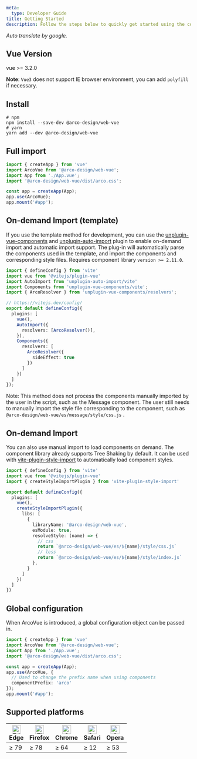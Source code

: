 ```yaml
meta:
  type: Developer Guide
title: Getting Started
description: Follow the steps below to quickly get started using the component library.
```

*Auto translate by google.*

## Vue Version

vue >= 3.2.0

**Note**: `Vue3` does not support IE browser environment, you can add `polyfill` if necessary.

## Install

```shell
# npm
npm install --save-dev @arco-design/web-vue
# yarn
yarn add --dev @arco-design/web-vue
```

## Full import

```ts
import { createApp } from 'vue'
import ArcoVue from '@arco-design/web-vue';
import App from './App.vue';
import '@arco-design/web-vue/dist/arco.css';

const app = createApp(App);
app.use(ArcoVue);
app.mount('#app');
```

## On-demand Import (template)

If you use the template method for development, you can use the [unplugin-vue-components](https://github.com/antfu/unplugin-vue-components) and [unplugin-auto-import](https://github.com/antfu/unplugin-auto-import) plugin to enable on-demand import and automatic import support.
The plug-in will automatically parse the components used in the template, and import the components and corresponding style files.
Requires component library `version >= 2.11.0`.

```ts
import { defineConfig } from 'vite'
import vue from '@vitejs/plugin-vue'
import AutoImport from 'unplugin-auto-import/vite'
import Components from 'unplugin-vue-components/vite';
import { ArcoResolver } from 'unplugin-vue-components/resolvers';

// https://vitejs.dev/config/
export default defineConfig({
  plugins: [
    vue(),
    AutoImport({
      resolvers: [ArcoResolver()],
    }),
    Components({
      resolvers: [
        ArcoResolver({
          sideEffect: true
        })
      ]
    })
  ]
});
```

Note: This method does not process the components manually imported by the user in the script, such as the Message component. The user still needs to manually import the style file corresponding to the component, such as `@arco-design/web-vue/es/message/style/css.js` .

## On-demand Import

You can also use manual import to load components on demand. The component library already supports Tree Shaking by default. It can be used with [vite-plugin-style-import](https://github.com/vbenjs/vite-plugin-style-import) to automatically load component styles.

```ts
import { defineConfig } from 'vite'
import vue from '@vitejs/plugin-vue'
import { createStyleImportPlugin } from 'vite-plugin-style-import'

export default defineConfig({
  plugins: [
    vue(),
    createStyleImportPlugin({
      libs: [
        {
          libraryName: '@arco-design/web-vue',
          esModule: true,
          resolveStyle: (name) => {
            // css
            return `@arco-design/web-vue/es/${name}/style/css.js`
            // less
            return `@arco-design/web-vue/es/${name}/style/index.js`
          },
        }
      ]
    })
  ]
})
```

## Global configuration
When ArcoVue is introduced, a global configuration object can be passed in.

```ts
import { createApp } from 'vue'
import ArcoVue from '@arco-design/web-vue';
import App from './App.vue';
import '@arco-design/web-vue/dist/arco.css';

const app = createApp(App);
app.use(ArcoVue, {
  // Used to change the prefix name when using components
  componentPrefix: 'arco'
});
app.mount('#app');
```


## Supported platforms

| [<img src="https://p1-arco.byteimg.com/tos-cn-i-uwbnlip3yd/08095282566ac4e0fd98f89aed934b65.png~tplv-uwbnlip3yd-png.png" alt="Edge" width="24px" height="24px" />](http://godban.github.io/browsers-support-badges/)<br/>Edge | [<img src="https://p1-arco.byteimg.com/tos-cn-i-uwbnlip3yd/40ad73571879dd8d9fd3fd524e0e45a4.png~tplv-uwbnlip3yd-png.png" alt="Firefox" width="24px" height="24px" />](http://godban.github.io/browsers-support-badges/)<br/>Firefox | [<img src="https://p1-arco.byteimg.com/tos-cn-i-uwbnlip3yd/4f59d35f6d6837b042c8badd95871b1d.png~tplv-uwbnlip3yd-png.png" alt="Chrome" width="24px" height="24px" />](http://godban.github.io/browsers-support-badges/)<br/>Chrome | [<img src="https://p1-arco.byteimg.com/tos-cn-i-uwbnlip3yd/eee2667f837a9c2ed531805850bf43ec.png~tplv-uwbnlip3yd-png.png" alt="Safari" width="24px" height="24px" />](http://godban.github.io/browsers-support-badges/)<br/>Safari | [<img src="https://p1-arco.byteimg.com/tos-cn-i-uwbnlip3yd/3240334d3967dd263c8f4cdd2d93c525.png~tplv-uwbnlip3yd-png.png" alt="Opera" width="24px" height="24px" />](http://godban.github.io/browsers-support-badges/)<br/>Opera |
|-------------------------------------------------------------------------------------------------------------------------------------------------------------------------------------------------------------------------------|-------------------------------------------------------------------------------------------------------------------------------------------------------------------------------------------------------------------------------------|-----------------------------------------------------------------------------------------------------------------------------------------------------------------------------------------------------------------------------------|-----------------------------------------------------------------------------------------------------------------------------------------------------------------------------------------------------------------------------------|---------------------------------------------------------------------------------------------------------------------------------------------------------------------------------------------------------------------------------|
| ≥ 79                                                                                                                                                                                                                          | ≥ 78                                                                                                                                                                                                                                | ≥ 64                                                                                                                                                                                                                              | ≥ 12                                                                                                                                                                                                                              | ≥ 53                                                                                                                                                                                                                            |
